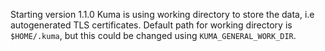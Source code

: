 Starting version 1.1.0 Kuma is using working directory to store the data, i.e autogenerated TLS certificates.
Default path for working directory is `$HOME/.kuma`, but this could be changed using `KUMA_GENERAL_WORK_DIR`. 
